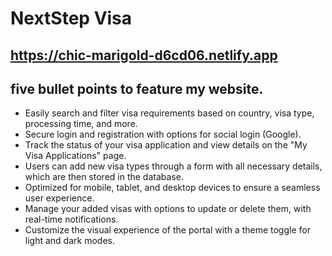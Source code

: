# NextStep Visa
## https://chic-marigold-d6cd06.netlify.app
##  five bullet points to feature my website.
- Easily search and filter visa requirements based on country, visa type, processing time, and more.
- Secure login and registration with options for social login (Google).
- Track the status of your visa application and view details on the "My Visa Applications" page.
-  Users can add new visa types through a form with all necessary details, which are then stored in the database.
- Optimized for mobile, tablet, and desktop devices to ensure a seamless user experience.
- Manage your added visas with options to update or delete them, with real-time notifications.
- Customize the visual experience of the portal with a theme toggle for light and dark modes.
